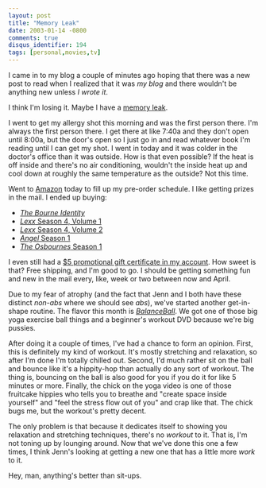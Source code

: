 ```yaml
---
layout: post
title: "Memory Leak"
date: 2003-01-14 -0800
comments: true
disqus_identifier: 194
tags: [personal,movies,tv]
---
```

I came in to my blog a couple of minutes ago hoping that there was a new
post to read when I realized that it was *my blog* and there wouldn't be
anything new unless *I wrote it*.

 I think I'm losing it. Maybe I have a [memory
leak](/archive/2002/06/18/medal-of-kylie.aspx).

 I went to get my allergy shot this morning and was the first person
there. I'm always the first person there. I get there at like 7:40a and
they don't open until 8:00a, but the door's open so I just go in and
read whatever book I'm reading until I can get my shot. I went in today
and it was colder in the doctor's office than it was outside. How is
that even possible? If the heat is off inside and there's no air
conditioning, wouldn't the inside heat up and cool down at roughly the
same temperature as the outside? Not this time.

 Went to
[Amazon](http://www.amazon.com/exec/obidos/redirect-home/mhsvortex)
today to fill up my pre-order schedule. I like getting prizes in the
mail. I ended up buying:

-   [*The Bourne
    Identity*](http://www.amazon.com/exec/obidos/ASIN/B00003CXXM/mhsvortex)
-   [*Lexx* Season 4, Volume
    1](http://www.amazon.com/exec/obidos/ASIN/B00007L4O6/mhsvortex)
-   [*Lexx* Season 4, Volume
    2](http://www.amazon.com/exec/obidos/ASIN/B000083C4A/mhsvortex)
-   [*Angel* Season
    1](http://www.amazon.com/exec/obidos/ASIN/B00005JLEW/mhsvortex)
-   [*The Osbournes* Season
    1](http://www.amazon.com/exec/obidos/ASIN/B00005JLBW/mhsvortex)

I even still had a [\$5 promotional gift certificate in my
account](/archive/2002/12/02/turkeys-bring-amazon-developments.aspx).
How sweet is that? Free shipping, and I'm good to go. I should be
getting something fun and new in the mail every, like, week or two
between now and April.

 Due to my fear of atrophy (and the fact that Jenn and I both have these
distinct *non-abs* where we should see *abs*), we've started another
get-in-shape routine. The flavor this month is
[*BalanceBall*](http://www.amazon.com/exec/obidos/ASIN/B00006IX6L/mhsvortex).
We got one of those big yoga exercise ball things and a beginner's
workout DVD because we're big pussies.

 After doing it a couple of times, I've had a chance to form an opinion.
First, this is definitely my kind of workout. It's mostly stretching and
relaxation, so after I'm done I'm totally chilled out. Second, I'd much
rather sit on the ball and bounce like it's a hippity-hop than actually
do any sort of workout. The thing is, bouncing on the ball is also good
for you if you do it for like 5 minutes or more. Finally, the chick on
the yoga video is one of those fruitcake hippies who tells you to
breathe and "create space inside yourself" and "feel the stress flow out
of you" and crap like that. The chick bugs me, but the workout's pretty
decent.

 The only problem is that because it dedicates itself to showing you
relaxation and stretching techniques, there's no *workout* to it. That
is, I'm not toning up by lounging around. Now that we've done this one a
few times, I think Jenn's looking at getting a new one that has a little
more *work* to it.

 Hey, man, anything's better than sit-ups.
